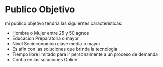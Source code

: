 # Publico Objetivo

mi publico objetivo tendria las siguientes caracteristicas:

- Hombre o Mujer entre 25 y 50 agnos
- Educacion Preparatoria o mayor
- Nivel Socieconomico clase media o mayor
- Es afin con las soluciones que brinda la tecnologia
- Tiempo libre limitado para ir personalmente a un proceso de demanda
- Confia en las soluciones Online
